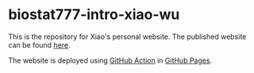 # biostat777-intro-xiao-wu

This is the repository for Xiao's personal website. The published website can be found [here](https://xiaooowu.github.io/biostat777-intro-xiao-wu/).

The website is deployed using [GitHub Action](https://quarto.org/docs/publishing/github-pages.html#github-action) in [GitHub Pages](https://quarto.org/docs/publishing/github-pages.html#publish-command).